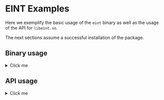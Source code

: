 # EINT Examples

Here we exemplify the basic usage of the ``eint`` binary as well as the usage of the API for ``libeint.so``.

The next sections assume a successful installation of the package.

## Binary usage
<details>
<summary>Click me</summary>

By default, the binary will wait for user input,
```
>$ eint

```
The user shall provide valid (space- or comma-separated) CSV data. The stream will be terminated after pressing ``ENTER`` over an empty line. For example, assuming we want to calculate $`\int_0^1 dx\; x`$ using 5 points,
```
>$ eint
0.00
0.25
0.50
0.75
1.00
```
returns
```
5.0000000000e-01
```
By default, it integrates column by column,
```
>$ eint
0.00 1.00
0.25 1.25
0.50 1.50
0.75 1.75
1.00 2.00
```

```
5.0000000000e-01 1.5000000000e+00
```
This behaviour can be altered by the ``-t`` option, so it integrates row by row,
```
>$ eint -t
0.00 0.25 0.50 0.75 1.00
```

```
5.0000000000e-01
```
A CSV file can be fed by redirecting the standard input,
```
>$ eint < CSV.dat
```
or by employing the ``-f`` option,
```
>$ eint -f CSV.dat
```
The accuracy of the method depends on the number of discretisation points $N$: given a prime factorisation of $N-1$, $N-1 = 2^{n_2}3^{n_3}\cdots$, the user can employ a custom prime base $p$ by employing the ``-b`` option. If $p^{n_p}$ is a factor of $N-1$, then the expected accuracy of the result will be $\mathcal{O}(h^{2n_p})$. The default value is $p=2$.

For example, the following computes $`I = (10-1)^{-1}\int_1^{10} dx\; x^2 = 37`$ using $N = 10 = 3^2 + 1$ points,
```
eint -t -b 3
1 4 9 16 25 36 49 64 81 100
```
It returns the exact result:
```
3.7000000000e+01
```
</details>

## API usage
<details>
<summary>Click me</summary>
The library includes the following functions:

```c
float extrapolation_float(float *array,
                          size_t sz,
                          int base);

double extrapolation_double(double *array,
                            size_t sz,
                            int base);
```
A basic usage can be found in the file ``Example.c``. This program can be compiled by running
```
export LD_LIBRARY_PATH=/usr/local/lib
gcc Example.c -o Run_Example -I/usr/local/include -leint -lm
./Run_Example
```
</details>
